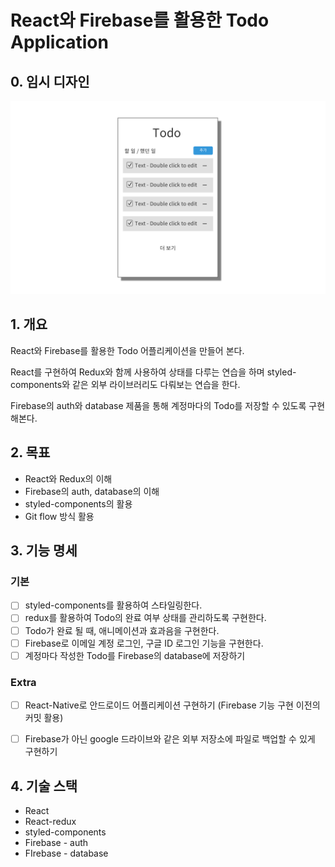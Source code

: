 # React와 Firebase를 활용한 Todo Application

## 0. 임시 디자인

<img src="./todo_design.png"/>

## 1. 개요

React와 Firebase를 활용한 Todo 어플리케이션을 만들어 본다. 

React를 구현하여 Redux와 함께 사용하여 상태를 다루는 연습을 하며 styled-components와 같은 외부 라이브러리도 다뤄보는 연습을 한다.

Firebase의 auth와 database 제품을 통해 계정마다의 Todo를 저장할 수 있도록 구현해본다.



## 2. 목표
- React와 Redux의 이해
- Firebase의 auth, database의 이해
- styled-components의 활용
- Git flow 방식 활용



## 3. 기능 명세
### 기본
- [ ] styled-components를 활용하여 스타일링한다.
- [ ] redux를 활용하여 Todo의 완료 여부 상태를 관리하도록 구현한다.
- [ ] Todo가 완료 될 때, 애니메이션과 효과음을 구현한다.
- [ ] Firebase로 이메일 계정 로그인, 구글 ID 로그인 기능을 구현한다.
- [ ] 계정마다 작성한 Todo를 Firebase의 database에 저장하기

### Extra
- [ ] React-Native로 안드로이드 어플리케이션 구현하기 (Firebase 기능 구현 이전의 커밋 활용)
- [ ] Firebase가 아닌 google 드라이브와 같은 외부 저장소에 파일로 백업할 수 있게 구현하기



## 4. 기술 스택

- React
- React-redux
- styled-components
- Firebase - auth
- FIrebase - database